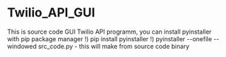 ﻿# Twilio_API_GUI
This is source code GUI Twilio API programm, you can install pyinstaller with pip package manager
!) pip install pyinstaller 
!) pyinstaller --onefile --windowed src_code.py - this will make from source code binary

